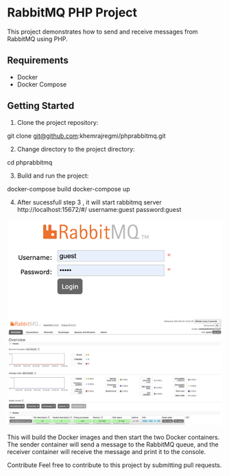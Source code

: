 # RabbitMQ PHP Project

This project demonstrates how to send and receive messages from RabbitMQ using PHP.

## Requirements

* Docker
* Docker Compose

## Getting Started

1. Clone the project repository:

git clone git@github.com:khemrajregmi/phprabbitmq.git


2. Change directory to the project directory:

cd phprabbitmq


3. Build and run the project:

docker-compose build
docker-compose up

4. After sucessfull step 3 , it will start rabbitmq server
http://localhost:15672/#/
username:guest
password:guest


![Screenshot](src/images/login.png)
![Screenshot](src/images/rabbitmq.png)




This will build the Docker images and then start the two Docker containers. The sender container will send a message to the RabbitMQ queue, and the receiver container will receive the message and print it to the console.

Contribute
Feel free to contribute to this project by submitting pull requests.

